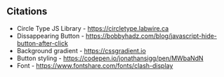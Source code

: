 

## Citations
* Circle Type JS Library - https://circletype.labwire.ca
* Dissappearing Button - https://bobbyhadz.com/blog/javascript-hide-button-after-click
* Background gradient - https://cssgradient.io
* Button styling - https://codepen.io/jonathansigg/pen/MWbaNdN
* Font - https://www.fontshare.com/fonts/clash-display